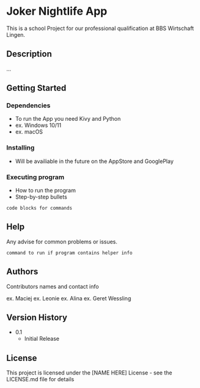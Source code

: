 # Joker Nightlife App

This is a school Project for our professional qualification at BBS Wirtschaft Lingen.

## Description

...

## Getting Started

### Dependencies

* To run the App you need Kivy and Python
* ex. Windows 10/11
* ex. macOS

### Installing

* Will be availiable in the future on the AppStore and GooglePlay

### Executing program

* How to run the program
* Step-by-step bullets
```
code blocks for commands
```

## Help

Any advise for common problems or issues.
```
command to run if program contains helper info
```

## Authors

Contributors names and contact info

ex. Maciej
ex. Leonie
ex. Alina
ex. Geret Wessling

## Version History

* 0.1
    * Initial Release

## License

This project is licensed under the [NAME HERE] License - see the LICENSE.md file for details
